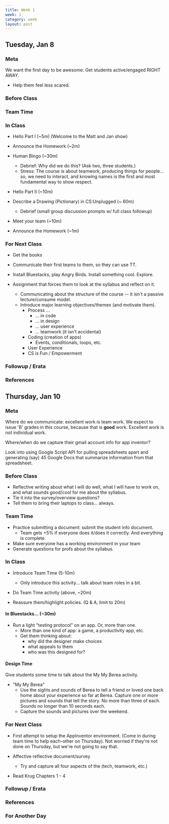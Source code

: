 ```yaml
---
title: Week 1 
week: 1
category: week
layout: post
---
```


## Tuesday, Jan 8

### Meta

We want the first day to be awesome. Get students active/engaged RIGHT AWAY.

* Help them feel less scared.


### Before Class

### Team Time

### In Class

* Hello Part I (~5m) (Welcome to the Matt and Jan show)
* Announce the Homework (~2m)
* Human Bingo (~30m)
  * Debrief: Why did we do this? (Ask two, three students.)
  * Stress: The course is about teamwork, producing things for people... so, we need to interact, and knowing names is the first and most fundamental way to show respect.
* Hello Part II (~10m)
* Describe a Drawing (Pictionary) in CS:Unplugged (~ 60m)
  * Debrief (small group discussion prompts w/ full class followup)

* Meet your team (~10m)
* Announce the Homework (~1m)

### For Next Class

* Get the books

* Communicate their first teams to them, so they can use TT.

* Install Bluestacks, play Angry Birds. Install something cool. Explore.

* Assignment that forces them to look at the syllabus and reflect on it.
  * Communicating about the structure of the course -- it isn't a passive lecture/consume model.
  * Introduce major learning objectives/themes (and motivate them).
    * Process ...
      * ... in code
      * ... in design
      * ... user experience
      * ... teamwork (it isn't accidental)
    * Coding (creation of apps)
      * Events, conditionals, loops, etc.
    *  User Experience
    * CS is Fun / Empowerment

### Followup / Erata

### References


<!-- # # # # # # # # # # # # # # # # # # # # # # # # # # # -->

## Thursday, Jan 10

### Meta

Where do we communicate: excellent work is team work. We expect to issue 'B' grades in this course, because that is **good** work. Excellent work is not individual work.

Where/when do we capture their gmail account info for app inventor?

Look into using Google Script API for pulling spreadsheets apart and generating (say) 45 Google Docs that summarize information from that spreadsheet.

### Before Class

* Reflective writing about what I will do well, what I will have to work on, and what sounds good/cool for me about the syllabus. 
* Tie it into the survey/overview questions?
* Tell them to bring their laptops to class... always.

### Team Time

* Practice submitting a document: submit the student info document.
  * Team gets +5% if everyone does it/does it correctly. And everything is complete.
* Make sure everyone has a working environment in your team
* Generate questions for profs about the syllabus.

### In Class

* Introduce Team Time (5-10m)
  * Only introduce this activity... talk about team roles in a bit.
* Do Team Time activity (above, ~20m)

* Reassure them/highlight policies. (Q & A, limit to 20m)

#### In Bluestacks... (~30m)
* Run a light "testing protocol" on an app. Or, more than one.
  * More than one kind of app: a game, a productivity app, etc.
  * Get them thinking about: 
    * why did the designer make choices
    * what appeals to them 
    * who was this designed for?

#### Design Time

Give students some time to talk about the My My Berea activity.

* "My My Berea"
  * Use the sights and sounds of Berea to tell a friend or loved one back home about your experience so far at Berea. Capture one or more pictures and sounds that tell the story. No more than three of each. Sounds no longer than 10 seconds each.
  * Capture the sounds and pictures over the weekend.

### For Next Class

* First attempt to setup the AppInventor environment. (Come in during team time to help each-other on Thursday). Not worried if they're not done on Thursday, but we're not going to say that.

* Affective reflective document/survey
  * Try and capture all four aspects of the (tech, teamwork, etc.)

* Read Krug Chapters 1 - 4

### Followup / Erata

### References

### For Another Day

<!-- # # # # # # # # # # # # # # # # # # # # # # # # # # # -->

